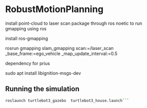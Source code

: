 # RobustMotionPlanning

 install point-cloud to laser scan package through ros noetic
to  run gmapping using ros

install ros-gmapping


rosrun gmapping slam_gmapping scan:=/laser_scan _base_frame:=ego_vehicle _map_update_interval:=0.5




dependency for prius

 sudo apt install libignition-msgs-dev


## Running the simulation

```sh 
roslaunch turtlebot3_gazebo  turtlebot3_house.launch```


